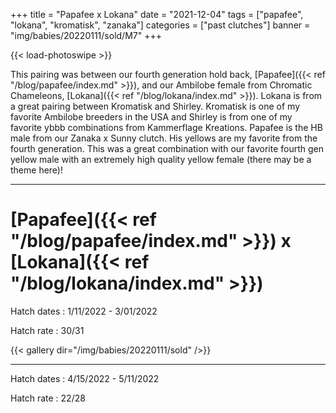 +++
title = "Papafee x Lokana"
date = "2021-12-04"
tags = ["papafee", "lokana", "kromatisk", "zanaka"]
categories = ["past clutches"]
banner = "img/babies/20220111/sold/M7"
+++

{{< load-photoswipe >}}

This pairing was between our fourth generation hold back, [Papafee]({{< ref "/blog/papafee/index.md" >}}), and our Ambilobe female from Chromatic Chameleons, [Lokana]({{< ref "/blog/lokana/index.md" >}}). Lokana is from a great pairing between Kromatisk and Shirley. Kromatisk is one of my favorite Ambilobe breeders in the USA and Shirley is from one of my favorite ybbb combinations from Kammerflage Kreations. Papafee is the HB male from our Zanaka x Sunny clutch. His yellows are my favorite from the fourth generation. This was a great combination with our favorite fourth gen yellow male with an extremely high quality yellow female (there may be a theme here)! 

---

# [Papafee]({{< ref "/blog/papafee/index.md" >}}) x [Lokana]({{< ref "/blog/lokana/index.md" >}})

Hatch dates
: 1/11/2022 - 3/01/2022

Hatch rate
: 30/31

{{< gallery dir="/img/babies/20220111/sold" />}}

---

Hatch dates
: 4/15/2022 - 5/11/2022

Hatch rate
: 22/28

